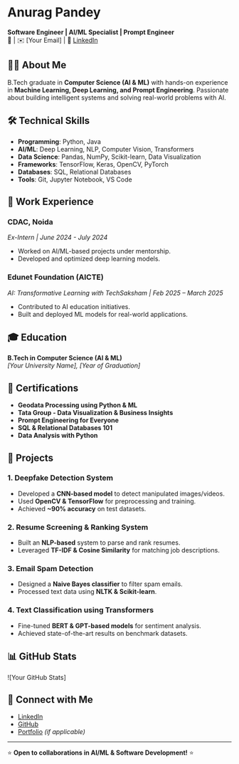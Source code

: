 # Anurag Pandey  
**Software Engineer | AI/ML Specialist | Prompt Engineer**  
📍 | ✉️ [Your Email] | 🔗 [LinkedIn](https://www.linked9534a)  

## 👨‍💻 About Me  
B.Tech graduate in **Computer Science (AI & ML)** with hands-on experience in **Machine Learning, Deep Learning, and Prompt Engineering**. Passionate about building intelligent systems and solving real-world problems with AI.  

## 🛠️ Technical Skills  
- **Programming**: Python, Java  
- **AI/ML**: Deep Learning, NLP, Computer Vision, Transformers  
- **Data Science**: Pandas, NumPy, Scikit-learn, Data Visualization  
- **Frameworks**: TensorFlow, Keras, OpenCV, PyTorch  
- **Databases**: SQL, Relational Databases  
- **Tools**: Git, Jupyter Notebook, VS Code  

## 💼 Work Experience  

### **CDAC, Noida**  
*Ex-Intern | June 2024 - July 2024*  
- Worked on AI/ML-based projects under mentorship.  
- Developed and optimized deep learning models.  

### **Edunet Foundation (AICTE)**  
*AI: Transformative Learning with TechSaksham | Feb 2025 – March 2025*  
- Contributed to AI education initiatives.  
- Built and deployed ML models for real-world applications.  

## 🎓 Education  
**B.Tech in Computer Science (AI & ML)**  
*[Your University Name], [Year of Graduation]*  

## 📜 Certifications  
- **Geodata Processing using Python & ML**  
- **Tata Group - Data Visualization & Business Insights**  
- **Prompt Engineering for Everyone**  
- **SQL & Relational Databases 101**  
- **Data Analysis with Python**  

## 🚀 Projects  

### **1. Deepfake Detection System**  
- Developed a **CNN-based model** to detect manipulated images/videos.  
- Used **OpenCV & TensorFlow** for preprocessing and training.  
- Achieved **~90% accuracy** on test datasets.  

### **2. Resume Screening & Ranking System**  
- Built an **NLP-based** system to parse and rank resumes.  
- Leveraged **TF-IDF & Cosine Similarity** for matching job descriptions.  

### **3. Email Spam Detection**  
- Designed a **Naive Bayes classifier** to filter spam emails.  
- Processed text data using **NLTK & Scikit-learn**.  

### **4. Text Classification using Transformers**  
- Fine-tuned **BERT & GPT-based models** for sentiment analysis.  
- Achieved state-of-the-art results on benchmark datasets.  

## 📊 GitHub Stats  
![Your GitHub Stats]

## 🔗 Connect with Me  
- [LinkedIn](https://www.linkedn9534a)  
- [GitHub](https://github.csername)  
- [Portfolio](https://yourportfoim) *(if applicable)*  

---  
⭐ **Open to collaborations in AI/ML & Software Development!** ⭐  
